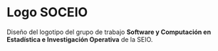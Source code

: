 # Logo SOCEIO

Diseño del logotipo del grupo de trabajo **Software y Computación en Estadística
e Investigación Operativa** de la SEIO.